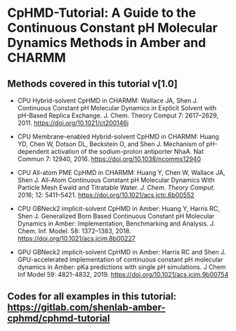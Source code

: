 # CpHMD-Tutorial: A Guide to the Continuous Constant pH Molecular Dynamics Methods in Amber and CHARMM

## Methods covered in this tutorial v[1.0]
  - CPU Hybrid-solvent CpHMD in CHARMM: Wallace JA, Shen J. Continuous Constant pH Molecular Dynamics in Explicit Solvent with pH-Based Replica Exchange. J. Chem. Theory Comput 7: 2617–2629, 2011. https://doi.org/10.1021/ct200146j
  
  - CPU Membrane-enabled Hybrid-solvent CpHMD in CHARMM: Huang YD, Chen W, Dotson DL, Beckstein O, and Shen J. Mechanism of pH-dependent activation of the sodium-proton antiporter NhaA. Nat Commun 7: 12940, 2016. https://doi.org/10.1038/ncomms12940

  - CPU All-atom PME CpHMD in CHARMM: Huang Y, Chen W, Wallace JA, Shen J. All-Atom Continuous Constant pH Molecular Dynamics With Particle Mesh Ewald and
Titratable Water. _J. Chem. Theory Comput._ 2016; 12: 5411–5421. https://doi.org/10.1021/acs.jctc.6b00552

  - CPU GBNeck2 implicit-solvent CpHMD in Amber: Huang Y, Harris RC, Shen J. Generalized Born Based Continuous Constant pH Molecular Dynamics in Amber: Implementation, Benchmarking and Analysis. J. Chem. Inf. Model. 58: 1372–1383, 2018. https://doi.org/10.1021/acs.jcim.8b00227

  - GPU GBNeck2 implicit-solvent CpHMD in Amber: Harris RC and Shen J. GPU-accelerated implementation of continuous constant pH molecular dynamics in Amber: pKa predictions with single pH simulations. J Chem Inf Model 59: 4821-4832, 2019.  https://doi.org/10.1021/acs.jcim.9b00754

## Codes for all examples in this tutorial: https://gitlab.com/shenlab-amber-cphmd/cphmd-tutorial
